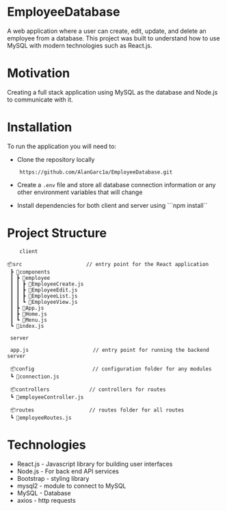 # EmployeeDatabase

A web application where a user can create, edit, update, and delete an employee from a database. This project
was built to understand how to use MySQL with modern technologies such as React.js.

# Motivation

Creating a full stack application using MySQL as the database and Node.js to communicate with it.

# Installation 

To run the application you will need to:

* Clone the repository locally

```
    https://github.com/AlanGarc1a/EmployeeDatabase.git
```

* Create a ```.env``` file and store all database connection information or any other environment variables that will change

* Install dependencies for both client and server using ```npm install``

# Project Structure

```
    client

📦src                     // entry point for the React application
 ┣ 📂components
 ┃ ┣ 📂employee
 ┃ ┃ ┣ 📜EmployeeCreate.js
 ┃ ┃ ┣ 📜EmployeeEdit.js
 ┃ ┃ ┣ 📜EmployeeList.js
 ┃ ┃ ┗ 📜EmployeeView.js
 ┃ ┣ 📜App.js
 ┃ ┣ 📜Home.js
 ┃ ┗ 📜Menu.js
 ┗ 📜index.js

 server

 app.js                     // entry point for running the backend server

 📦config                   // configuration folder for any modules
 ┗ 📜connection.js
     
 📦controllers             // controllers for routes
 ┗ 📜employeeController.js

 📦routes                  // routes folder for all routes
 ┗ 📜employeeRoutes.js      

```

# Technologies

* React.js - Javascript library for building user interfaces
* Node.js - For back end API services
* Bootstrap - styling library
* mysql2 - module to connect to MySQL
* MySQL - Database
* axios - http requests